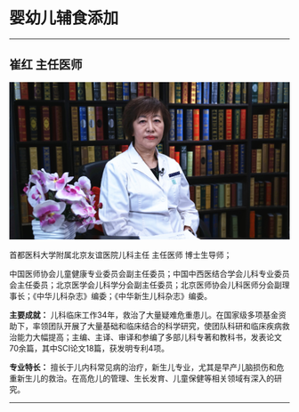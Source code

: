 # 婴幼儿辅食添加

---

## 崔红 主任医师

![1679202785790](image/c02_129/1679202785790.png)

首都医科大学附属北京友谊医院儿科主任 主任医师 博士生导师；

中国医师协会儿童健康专业委员会副主任委员；中国中西医结合学会儿科专业委员会主任委员；北京医学会儿科学分会副主任委员；北京医师协会儿科医师分会副理事长；《中华儿科杂志》编委；《中华新生儿科杂志》编委。


**主要成就：** 儿科临床工作34年，救治了大量疑难危重患儿。在国家级多项基金资助下，率领团队开展了大量基础和临床结合的科学研究，使团队科研和临床疾病救治能力大幅提高；主编、主译、审译和参编了多部儿科专著和教科书，发表论文70余篇，其中SCI论文18篇，获发明专利4项。


**专业特长：** 擅长于儿内科常见病的治疗，新生儿专业，尤其是早产儿脑损伤和危重新生儿的救治。在高危儿的管理、生长发育、儿童保健等相关领域有深入的研究。

---
